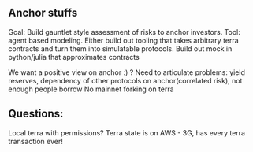 ## Anchor stuffs

Goal: Build gauntlet style assessment of risks to anchor investors.
Tool: agent based modeling. Either build out tooling that takes arbitrary terra contracts and turn them into simulatable protocols. Build out mock in python/julia that approximates contracts

We want a positive view on anchor :) ?
Need to articulate problems: yield reserves, dependency of other protocols on anchor(correlated risk), not enough people borrow
No mainnet forking on terra

## Questions:
Local terra with permissions?
Terra state is on AWS - 3G, has every terra transaction ever!